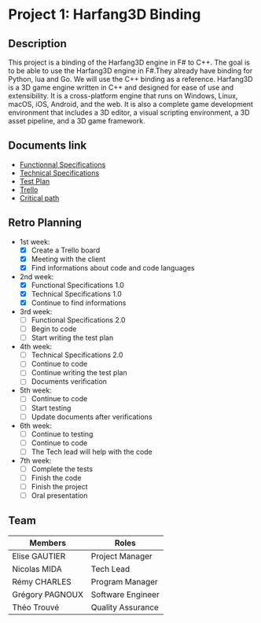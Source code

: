 # Project 1: Harfang3D Binding

## Description

This project is a binding of the Harfang3D engine in F# to C++. The goal is to be able to use the Harfang3D engine in F#.They already have binding for Python, lua and Go. We will use the C++ binding as a reference.
Harfang3D is a 3D game engine written in C++ and designed for ease of use and extensibility. It is a cross-platform engine that runs on Windows, Linux, macOS, iOS, Android, and the web. It is also a complete game development environment that includes a 3D editor, a visual scripting environment, a 3D asset pipeline, and a 3D game framework.

## Documents link

- [Functionnal Specifications](https://github.com/algosup/2022-2023-project-3-harfang3d-binding-Project-1-group/blob/main/Documents%20Specifications/Functional_Specifications.md)
- [Technical Specifications](https://github.com/algosup/2022-2023-project-3-harfang3d-binding-Project-1-group/blob/main/Documents%20Specifications/Technical_Specifications.md)
- [Test Plan](https://github.com/algosup/2022-2023-project-3-harfang3d-binding-Project-1-group/blob/main/Test%20Plan/Test_Plan.md)
- [Trello](https://trello.com/b/B7eB7vfa/f)
- [Critical path](https://docs.google.com/spreadsheets/d/1-eyEVEzbi4qBWEOihAW8XaaJ1I3Qaec012iNzrCPg6c/edit#gid=1115838130)

## Retro Planning

- 1st week:
	- [x] Create a Trello board
	- [x] Meeting with the client
	- [x] Find informations about code and code languages

- 2nd week:
	- [x] Functional Specifications 1.0
	- [x] Technical Specifications 1.0
	- [x] Continue to find informations

- 3rd week:
	- [ ] Functional Specifications 2.0
	- [ ] Begin to code
	- [ ] Start writing the test plan
	
- 4th week:
	- [ ] Technical Specifications 2.0
	- [ ] Continue to code
	- [ ] Continue writing the test plan
	- [ ] Documents verification

- 5th week:
	- [ ] Continue to code
	- [ ] Start testing
	- [ ] Update documents after verifications

- 6th week:
	- [ ] Continue to testing
	- [ ] Continue to code
	- [ ] The Tech lead will help with the code

- 7th week:
	- [ ] Complete the tests
	- [ ] Finish the code
	- [ ] Finish the project
	- [ ] Oral presentation

## Team


| Members         | Roles             |
| --------------- | ----------------- |
| Elise GAUTIER   | Project Manager   |
| Nicolas MIDA    | Tech Lead         |
| Rémy CHARLES    | Program Manager   |
| Grégory PAGNOUX | Software Engineer |
| Théo Trouvé     | Quality Assurance |
